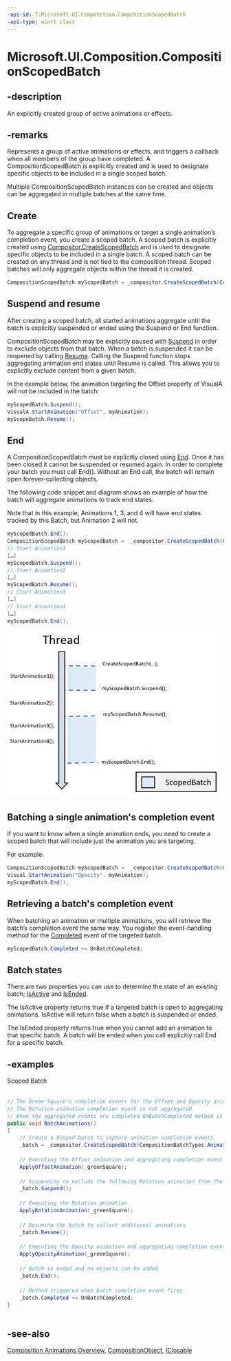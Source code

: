 ```yaml
---
-api-id: T:Microsoft.UI.Composition.CompositionScopedBatch
-api-type: winrt class
---
```


<!-- Class syntax.
public class CompositionScopedBatch : Windows.UI.Composition.CompositionObject, Windows.UI.Composition.ICompositionScopedBatch
-->

# Microsoft.UI.Composition.CompositionScopedBatch

## -description

An explicitly created group of active animations or effects.

## -remarks

Represents a group of active animations or effects, and triggers a callback when all members of the group have completed. A CompositionScopedBatch is explicitly created and is used to designate specific objects to be included in a single scoped batch.

Multiple CompositionScopedBatch instances can be created and objects can be aggregated in multiple batches at the same time.

## Create

To aggregate a specific group of animations or target a single animation’s completion event, you create a scoped batch. A scoped batch is explicitly created using [Compositor.CreateScopedBatch](compositor_createscopedbatch_1715178905.md) and is used to designate specific objects to be included in a single batch. A scoped batch can be created on any thread and is not tied to the composition thread. Scoped batches will only aggregate objects within the thread it is created.

```cs
CompositionScopedBatch myScopedBatch = _compositor.CreateScopedBatch(CompositionBatchTypes.Animation);
``` 

## Suspend and resume

After creating a scoped batch, all started animations aggregate until the batch is explicitly suspended or ended using the Suspend or End function.

CompositionScopedBatch may be explicitly paused with [Suspend](compositionscopedbatch_suspend_1316139061.md) in order to exclude objects from that batch. When a batch is suspended it can be reopened by calling [Resume](compositionscopedbatch_resume_406343050.md). Calling the Suspend function stops aggregating animation end states until Resume is called. This allows you to explicitly exclude content from a given batch.  

In the example below, the animation targeting the Offset property of VisualA will not be included in the batch:

```cs
myScopedBatch.Suspend();
VisualA.StartAnimation("Offset", myAnimation);
myScopeBatch.Resume();
```

## End

A CompositionScopedBatch must be explicitly closed using [End](compositionscopedbatch_end_1028829999.md). Once it has been closed it cannot be suspended or resumed again. In order to complete your batch you must call End(). Without an End call, the batch will remain open forever-collecting objects.  

The following code snippet and diagram shows an example of how the batch will aggregate animations to track end states.

Note that in this example, Animations 1, 3, and 4 will have end states tracked by this Batch, but Animation 2 will not.

```cs
myScopedBatch.End();
CompositionScopedBatch myScopedBatch = 	_compositor.CreateScopedBatch(CompositionBatchTypes.Animation);
// Start Animation1
[…]
myScopedBatch.Suspend();
// Start Animation2 
[…]
myScopedBatch.Resume();
// Start Animation3
[…]
// Start Animation4
[…]
myScopedBatch.End();
```  

![The scoped batch contains animation one, animation three, and animation four while animation two is excluded from the scoped batch](./images/composition-scopedbatch.png)
 
## Batching a single animation's completion event

If you want to know when a single animation ends, you need to create a scoped batch that will include just the animation you are targeting.

For example:

```cs
CompositionScopedBatch myScopedBatch = 	_compositor.CreateScopedBatch(CompositionBatchTypes.Animation);
Visual.StartAnimation("Opacity", myAnimation);
myScopedBatch.End();
```

## Retrieving a batch's completion event

When batching an animation or multiple animations, you will retrieve the batch’s completion event the same way.
You register the event-handling method for the [Completed](compositionscopedbatch_completed.md) event of the targeted batch.  

```cs
myScopedBatch.Completed += OnBatchCompleted;
```

## Batch states

There are two properties you can use to determine the state of an existing batch; [IsActive](compositionscopedbatch_isactive.md) and [IsEnded](compositionscopedbatch_isended.md).  

The IsActive property returns true if a targeted batch is open to aggregating animations. IsActive will return false when a batch is suspended or ended.

The IsEnded property returns true when you cannot add an animation to that specific batch. A batch will be ended when you call explicitly call End for a specific batch.  
 
## -examples

Scoped Batch

```csharp

// The Green Square's completion events for the Offset and Opacity animations are aggregated
// The Rotation animation completion event is not aggregated
// When the aggregated events are completed OnBatchCompleted method is executed
public void BatchAnimations()
{
    // Create a Scoped batch to capture animation completion events
    _batch = _compositor.CreateScopedBatch(CompositionBatchTypes.Animation);

    // Executing the Offset animation and aggregating completion event
    ApplyOffsetAnimation(_greenSquare);

    // Suspending to exclude the following Rotation animation from the batch
    _batch.Suspend();

    // Executing the Rotation animation 
    ApplyRotationAnimation(_greenSquare);

    // Resuming the batch to collect additional animations
    _batch.Resume();

    // Executing the Opacity animation and aggregating completion event
    ApplyOpacityAnimation(_greenSquare);

    // Batch is ended and no objects can be added
    _batch.End();

    // Method triggered when batch completion event fires
    _batch.Completed += OnBatchCompleted;
}
          
```



## -see-also
[Composition Animations Overview](/en-us/windows/uwp/composition/composition-animation), [CompositionObject](compositionobject.md), [IClosable](/uwp/api/windows.foundation.iclosable)
